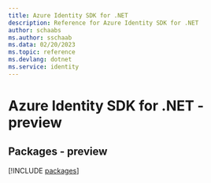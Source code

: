 ```yaml
---
title: Azure Identity SDK for .NET
description: Reference for Azure Identity SDK for .NET
author: schaabs
ms.author: sschaab
ms.data: 02/20/2023
ms.topic: reference
ms.devlang: dotnet
ms.service: identity
---
```

# Azure Identity SDK for .NET - preview
## Packages - preview
[!INCLUDE [packages](identity-index.md)]